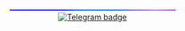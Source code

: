 <div id="header" align="center">
  <img src="https://raw.githubusercontent.com/AnderMendoza/AnderMendoza/main/assets/line-neon.gif"/>
</div>
<div id="badges" align="center">
  <a href="https://t.me/vladislav_bezmaternih">
    <img src="https://img.shields.io/badge/Telegram-blue?logo=telegram&logoColor=white&style=for-the-badge" alt="Telegram badge"/>
  </a>
</div>
<div align="center">
<img src="https://komarev.com/ghpvc/?username=tytapory&style=flat-square&color=blue" alt=""/>
</div>

    

